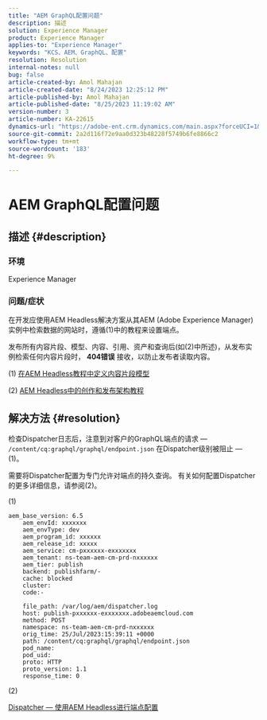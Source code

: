 ```yaml
---
title: "AEM GraphQL配置问题"
description: 描述
solution: Experience Manager
product: Experience Manager
applies-to: "Experience Manager"
keywords: "KCS、AEM、GraphQL、配置"
resolution: Resolution
internal-notes: null
bug: false
article-created-by: Amol Mahajan
article-created-date: "8/24/2023 12:25:12 PM"
article-published-by: Amol Mahajan
article-published-date: "8/25/2023 11:19:02 AM"
version-number: 3
article-number: KA-22615
dynamics-url: "https://adobe-ent.crm.dynamics.com/main.aspx?forceUCI=1&pagetype=entityrecord&etn=knowledgearticle&id=e81bc644-7942-ee11-bdf4-6045bd006ce9"
source-git-commit: 2a2d116f72e9aa0d323b48228f5749b6fe8866c2
workflow-type: tm+mt
source-wordcount: '183'
ht-degree: 9%

---
```


# AEM GraphQL配置问题

## 描述 {#description}


### <b>环境</b>

Experience Manager

### <b>问题/症状</b>

在开发应使用AEM Headless解决方案从其AEM (Adobe Experience Manager)实例中检索数据的网站时，遵循(1)中的教程来设置端点。

发布所有内容片段、模型、内容、引用、资产和查询后(如(2)中所述)，从发布实例检索任何内容片段时， <b>404错误</b> 接收，以防止发布者读取内容。



(1) [在AEM Headless教程中定义内容片段模型](https://experienceleague.adobe.com/docs/experience-manager-learn/getting-started-with-aem-headless/graphql/multi-step/content-fragment-models.html)

(2&#x200B;)&#x200B; &#x200B;&#x200B;[AEM Headless中的创作和发布架构教程](https://experienceleague.adobe.com/docs/experience-manager-learn/getting-started-with-aem-headless/graphql/video-series/author-publish-architecture.html)


## 解决方法 {#resolution}


检查Dispatcher日志后，注意到对客户的GraphQL端点的请求 —  `/content/cq:graphql/graphql/endpoint.json` 在Dispatcher级别被阻止 — (1)。

需要将Dispatcher配置为专门允许对端点的持久查询。
有关如何配置Dispatcher的更多详细信息，请参阅(2)。

(1)


```
aem_base_version: 6.5
    aem_envId: xxxxxxx
    aem_envType: dev
    aem_program_id: xxxxxx
    aem_release_id: xxxxx
    aem_service: cm-pxxxxxx-exxxxxxx
    aem_tenant: ns-team-aem-cm-prd-nxxxxxx
    aem_tier: publish
    backend: publishfarm/-
    cache: blocked
    cluster: 
    code:-

    file_path: /var/log/aem/dispatcher.log
    host: publish-pxxxxxx-exxxxxxx.adobeaemcloud.com
    method: POST
    namespace: ns-team-aem-cm-prd-nxxxxxx
    orig_time: 25/Jul/2023:15:39:11 +0000
    path: /content/cq:graphql/graphql/endpoint.json
    pod_name: 
    pod_uid: 
    proto: HTTP
    proto_version: 1.1
    response_time: 0
```


(2)

[Dispatcher — 使用AEM Headless进行端点配置](https://experienceleague.adobe.com/docs/experience-manager-cloud-service/content/headless/deployment/dispatcher.html?lang=en)



